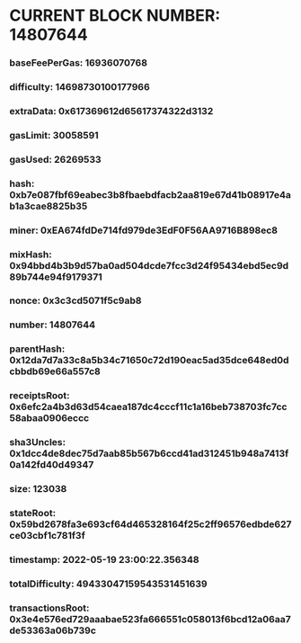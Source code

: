 # CURRENT BLOCK NUMBER: 14807644

### baseFeePerGas: 16936070768
### difficulty: 14698730100177966
### extraData: 0x617369612d65617374322d3132
### gasLimit: 30058591
### gasUsed: 26269533
### hash: 0xb7e087fbf69eabec3b8fbaebdfacb2aa819e67d41b08917e4ab1a3cae8825b35
### miner: 0xEA674fdDe714fd979de3EdF0F56AA9716B898ec8
### mixHash: 0x94bbd4b3b9d57ba0ad504dcde7fcc3d24f95434ebd5ec9d89b744e94f9179371
### nonce: 0x3c3cd5071f5c9ab8
### number: 14807644
### parentHash: 0x12da7d7a33c8a5b34c71650c72d190eac5ad35dce648ed0dcbbdb69e66a557c8
### receiptsRoot: 0x6efc2a4b3d63d54caea187dc4cccf11c1a16beb738703fc7cc58abaa0906eccc
### sha3Uncles: 0x1dcc4de8dec75d7aab85b567b6ccd41ad312451b948a7413f0a142fd40d49347
### size: 123038
### stateRoot: 0x59bd2678fa3e693cf64d465328164f25c2ff96576edbde627ce03cbf1c781f3f
### timestamp: 2022-05-19 23:00:22.356348
### totalDifficulty: 49433047159543531451639
### transactionsRoot: 0x3e4e576ed729aaabae523fa666551c058013f6bcd12a06aa7de53363a06b739c
